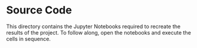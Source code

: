 # Source Code

This directory contains the Jupyter Notebooks required to recreate the results of the project. To follow along, open the notebooks and execute the cells in sequence.
